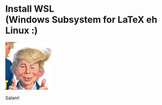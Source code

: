 <h1>Install WSL<br>(Windows Subsystem for LaTeX eh Linux :)</h1>

<img src="pictures/aen.jpg" width="150">

Salam!
